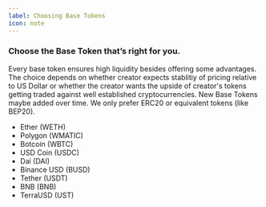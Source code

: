 ```yaml
---
label: Choosing Base Tokens
icon: note
---
```


### Choose the Base Token that’s right for you.
Every base token ensures high liquidity besides offering some advantages. The choice depends on whether creator expects stablitiy of pricing relative to US Dollar or whether the creator wants the upside of creator's tokens getting traded against well established cryptocurrencies. New Base Tokens maybe added over time. We only prefer ERC20 or equivalent tokens (like BEP20).

 - Ether (WETH)
 - Polygon (WMATIC)
 - Botcoin (WBTC)
 - USD Coin (USDC)
 - Dai (DAI)
 - Binance USD (BUSD)
 - Tether (USDT)
 - BNB (BNB)
 - TerraUSD (UST) 